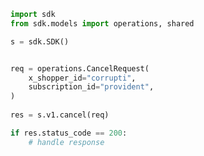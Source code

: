 <!-- Start SDK Example Usage -->
```python
import sdk
from sdk.models import operations, shared

s = sdk.SDK()


req = operations.CancelRequest(
    x_shopper_id="corrupti",
    subscription_id="provident",
)
    
res = s.v1.cancel(req)

if res.status_code == 200:
    # handle response
```
<!-- End SDK Example Usage -->